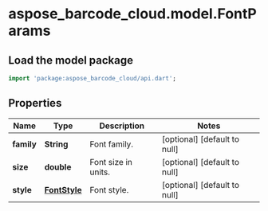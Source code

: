 # aspose_barcode_cloud.model.FontParams

## Load the model package
```dart
import 'package:aspose_barcode_cloud/api.dart';
```

## Properties
Name | Type | Description | Notes
---- | ---- | ----------- | -----
**family** | **String** | Font family. | [optional] [default to null]
**size** | **double** | Font size in units. | [optional] [default to null]
**style** | [**FontStyle**](FontStyle.md) | Font style. | [optional] [default to null]

